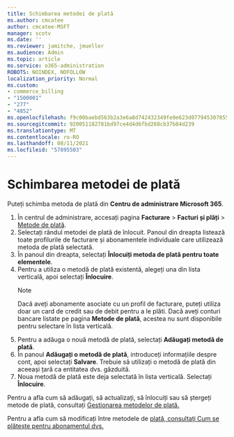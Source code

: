 ```yaml
---
title: Schimbarea metodei de plată
ms.author: cmcatee
author: cmcatee-MSFT
manager: scotv
ms.date: ''
ms.reviewer: jamitche, jmueller
ms.audience: Admin
ms.topic: article
ms.service: o365-administration
ROBOTS: NOINDEX, NOFOLLOW
localization_priority: Normal
ms.custom:
- commerce_billing
- "1500001"
- "277"
- "4852"
ms.openlocfilehash: f9c00baebd563b2a3e6a8d742432349fe0e623d07794530785591daf1a9bd9ca
ms.sourcegitcommit: 920051182781bd97ce4d4d6fbd268cb37b84d239
ms.translationtype: MT
ms.contentlocale: ro-RO
ms.lasthandoff: 08/11/2021
ms.locfileid: "57895503"
---
```

# <a name="change-payment-method"></a>Schimbarea metodei de plată

Puteți schimba metoda de plată din **Centru de administrare Microsoft 365**.
  
1. În centrul de administrare, accesați pagina **Facturare** > **Facturi și plăți** > [Metode de plată](https://go.microsoft.com/fwlink/p/?linkid=2018806).
2. Selectați rândul metodei de plată de înlocuit. Panoul din dreapta listează toate profilurile de facturare și abonamentele individuale care utilizează metoda de plată selectată.
3. În panoul din dreapta, selectați **Înlocuiți metoda de plată pentru toate elementele**.
4. Pentru a utiliza o metodă de plată existentă, alegeți una din lista verticală, apoi selectați **Înlocuire**.
    > [!NOTE]
    > Dacă aveți abonamente asociate cu un profil de facturare, puteți utiliza doar un card de credit sau de debit pentru a le plăti. Dacă aveți conturi bancare listate pe pagina **Metode de plată**, acestea nu sunt disponibile pentru selectare în lista verticală.
5. Pentru a adăuga o nouă metodă de plată, selectați **Adăugați metodă de plată**.
6. În panoul **Adăugați o metodă de plată**, introduceți informațiile despre cont, apoi selectați **Salvare**. Trebuie să utilizați o metodă de plată din aceeași țară ca entitatea dvs. găzduită.
7. Noua metodă de plată este deja selectată în lista verticală. Selectați **Înlocuire**.

Pentru a afla cum să adăugați, să actualizați, să înlocuiți sau să ștergeți metode de plată, consultați [Gestionarea metodelor de plată.](https://docs.microsoft.com/microsoft-365/commerce/billing-and-payments/manage-payment-methods)

Pentru a afla cum să modificați între metodele de [plată, consultați Cum se plătește pentru abonamentul dvs.](https://docs.microsoft.com/microsoft-365/commerce/billing-and-payments/pay-for-your-subscription)